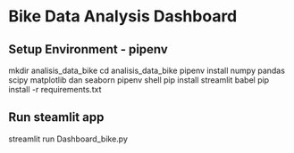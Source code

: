 # Bike Data Analysis Dashboard

## Setup Environment - pipenv
mkdir analisis_data_bike
cd analisis_data_bike
pipenv install numpy pandas scipy matplotlib dan seaborn
pipenv shell
pip install streamlit babel
pip install -r requirements.txt

## Run steamlit app
streamlit run Dashboard_bike.py
